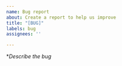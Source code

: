 ```yaml
---
name: Bug report
about: Create a report to help us improve
title: "[BUG]"
labels: bug
assignees: ''

---
```


**Describe the bug*

